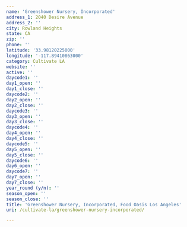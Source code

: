 ```yaml
---
name: 'Greenshower Nursery, Incorporated'
address_1: 2040 Desire Avenue
address_2: ''
city: Rowland Heights
state: CA
zip: ''
phone: ''
latitude: '33.98120225000'
longitude: '-117.89410863000'
category: Cultivate LA
website: ''
active: ''
daycode1: ''
day1_open: ''
day1_close: ''
daycode2: ''
day2_open: ''
day2_close: ''
daycode3: ''
day3_open: ''
day3_close: ''
daycode4: ''
day4_open: ''
day4_close: ''
daycode5: ''
day5_open: ''
day5_close: ''
daycode6: ''
day6_open: ''
daycode7: ''
day7_open: ''
day7_close: ''
year_round (y/n): ''
season_open: ''
season_close: ''
title: 'Greenshower Nursery, Incorporated, Food Oasis Los Angeles'
uri: /cultivate-la/greenshower-nursery-incorporated/

---
```

